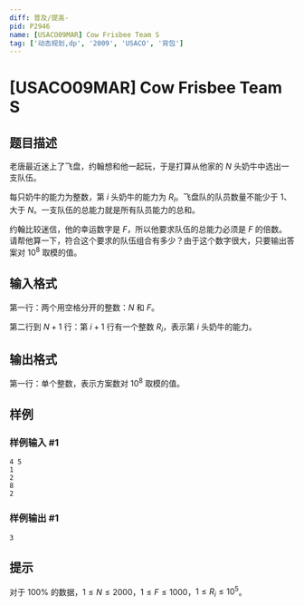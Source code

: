 ```yaml
---
diff: 普及/提高-
pid: P2946
name: [USACO09MAR] Cow Frisbee Team S
tag: ['动态规划,dp', '2009', 'USACO', '背包']
---
```

# [USACO09MAR] Cow Frisbee Team S
## 题目描述

老唐最近迷上了飞盘，约翰想和他一起玩，于是打算从他家的 $N$ 头奶牛中选出一支队伍。

每只奶牛的能力为整数，第 $i$ 头奶牛的能力为 $R_i$。飞盘队的队员数量不能少于 $1$、大于 $N$。一支队伍的总能力就是所有队员能力的总和。

约翰比较迷信，他的幸运数字是 $F$，所以他要求队伍的总能力必须是 $F$ 的倍数。请帮他算一下，符合这个要求的队伍组合有多少？由于这个数字很大，只要输出答案对 $10^8$ 取模的值。
## 输入格式

第一行：两个用空格分开的整数：$N$ 和 $F$。

第二行到 $N+1$ 行：第 $i+1$ 行有一个整数 $R_i$，表示第 $i$ 头奶牛的能力。
## 输出格式

第一行：单个整数，表示方案数对 $10^8$ 取模的值。
## 样例

### 样例输入 #1
```
4 5 
1 
2 
8 
2 

```
### 样例输出 #1
```
3 

```
## 提示

对于 $100\%$ 的数据，$1 \le N \le 2000$，$1 \le F \le 1000$，$1 \le R_i \le 10^5$。
